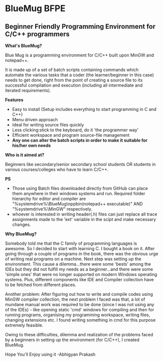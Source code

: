 # BlueMug BFPE
## Beginner Friendly Programming Environment for C/C++ programmers 

**What's BlueMug?**

Blue Mug is a programming environment for C/C++ built upon MinGW and notepad++.

It is made up of a set of batch scripts containing commands which automate 
the various tasks that a coder (the learner/beginner in this case) 
needs to get done, right from the point of creating a source file 
to its successful compilation and execution (including all intermediate and 
iterated requirements).

**Features**

* Easy to install (Setup includes everything to start programming in C and C++)
* Menu driven approach
* Ideal for writing source files quickly
* Less clicking:stick to the keyboard, do it 'the programmer way'
* Efficient workspace and program source-file management
* **Any one can alter the batch scripts in order to make it suitable for his/her own needs**

**Who is it aimed at?**

Beginners like secondary/senior secondary school students OR students in various 
courses/colleges who have to learn C/C++. 

**PS**

* Those using Batch files downloaded directly from GitHub can place them anywhere in their windows systems
and run. Required folder hierarchy for editor and compiler are "%systemdrive%\BlueMug\nppbin\(notepad++ executable)"  AND "%systemdrive%\MinGW" respectively.
* whoever is interested in writing header(.h) files can just replace all trace assignments made to the 'ext' variable in the scipt 
and make necessary changes.

**Why BlueMug?**

Somebody told me that the C family of programming languages is awesome. So I decided to 
start with learning C. I bought a book on it. After going through a couple of programs in the book, 
there was the obvious urge of writing real programs on a machine. Next step was setting up the environment.
This cause a dilemma...there were some 'bests' among the IDEs but 
they did not fulfill my needs as a beginner...and there were some 'simple ones' that were no longer supported 
on modern Windows operating systems. Plus, different components like IDE and Compiler collection have to be fetched from different places.

Another problem: After figuring out how to write and compile codes using MinGW compiler collection, the next problem 
I faced was that, a lot of mundane manual work was required to be done (since I was not using 
any of the IDEs) - like opening static 'cmd' windows for compiling and then for running programs, organising my programming workspace, 
writing files, changing extensions etc. I found writing something in cmd for this purpose extremely feasible.

Owing to these difficulties, dilemma and realization of the problems faced by a beginners in setting up the environment 
(for C/C++), I created BlueMug.

Hope You'll Enjoy using it
-Abhigyan Prakash





